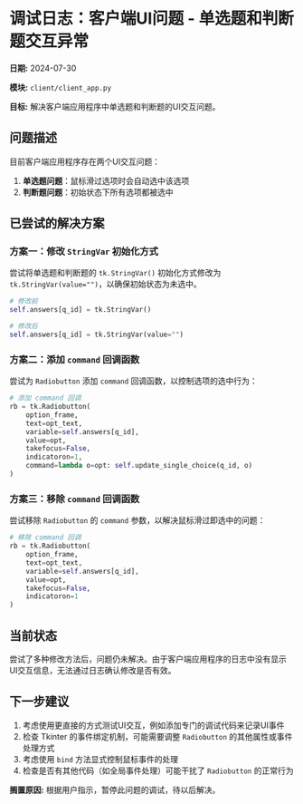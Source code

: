 # 调试日志：客户端UI问题 - 单选题和判断题交互异常

**日期:** 2024-07-30

**模块:** `client/client_app.py`

**目标:** 解决客户端应用程序中单选题和判断题的UI交互问题。

## 问题描述

目前客户端应用程序存在两个UI交互问题：

1. **单选题问题**：鼠标滑过选项时会自动选中该选项
2. **判断题问题**：初始状态下所有选项都被选中

## 已尝试的解决方案

### 方案一：修改 `StringVar` 初始化方式

尝试将单选题和判断题的 `tk.StringVar()` 初始化方式修改为 `tk.StringVar(value="")`，以确保初始状态为未选中。

```python
# 修改前
self.answers[q_id] = tk.StringVar()

# 修改后
self.answers[q_id] = tk.StringVar(value="")
```

### 方案二：添加 `command` 回调函数

尝试为 `Radiobutton` 添加 `command` 回调函数，以控制选项的选中行为：

```python
# 添加 command 回调
rb = tk.Radiobutton(
    option_frame,
    text=opt_text,
    variable=self.answers[q_id],
    value=opt,
    takefocus=False,
    indicatoron=1,
    command=lambda o=opt: self.update_single_choice(q_id, o)
)
```

### 方案三：移除 `command` 回调函数

尝试移除 `Radiobutton` 的 `command` 参数，以解决鼠标滑过即选中的问题：

```python
# 移除 command 回调
rb = tk.Radiobutton(
    option_frame,
    text=opt_text,
    variable=self.answers[q_id],
    value=opt,
    takefocus=False,
    indicatoron=1
)
```

## 当前状态

尝试了多种修改方法后，问题仍未解决。由于客户端应用程序的日志中没有显示UI交互信息，无法通过日志确认修改是否有效。

## 下一步建议

1. 考虑使用更直接的方式测试UI交互，例如添加专门的调试代码来记录UI事件
2. 检查 Tkinter 的事件绑定机制，可能需要调整 `Radiobutton` 的其他属性或事件处理方式
3. 考虑使用 `bind` 方法显式控制鼠标事件的处理
4. 检查是否有其他代码（如全局事件处理）可能干扰了 `Radiobutton` 的正常行为

**搁置原因:**
根据用户指示，暂停此问题的调试，待以后解决。